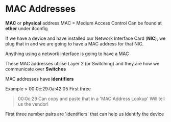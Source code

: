 # MAC Addresses

**MAC** or **physical** address
MAC = Medium Access Control 
Can be found at **ether** under ifconfig

If we have a device and have installed our Network Interface Card (**NIC**), we plug that in and we are going to have a MAC address for that NIC.

Anything using a network interface is going to have a MAC

These MAC addresses utilise Layer 2 (or Switching) and they are how we communicate over **Switches**

MAC addresses have **identifiers**

Example > 00:0c:29:0a:42:05
First three
> 00:0c:29
Can copy and paste that in a 'MAC Address Lookup'
Will tell us the vendor!

First three number pairs are 'identifiers' that can help us identify the device

